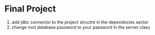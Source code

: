 # Final Project
1) add jdbc connector to the project structre in the dependncies sector
2) change root database password to your password in the server class
